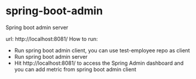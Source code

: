 # spring-boot-admin
Spring boot admin server

url: http://localhost:8081/
How to run:
- Run spring boot admin client, you can use test-employee repo as client
- Run spring boot admin server
- Hit http://localhost:8081/ to access the Spring Admin dashboard and you can add metric from spring boot admin client
